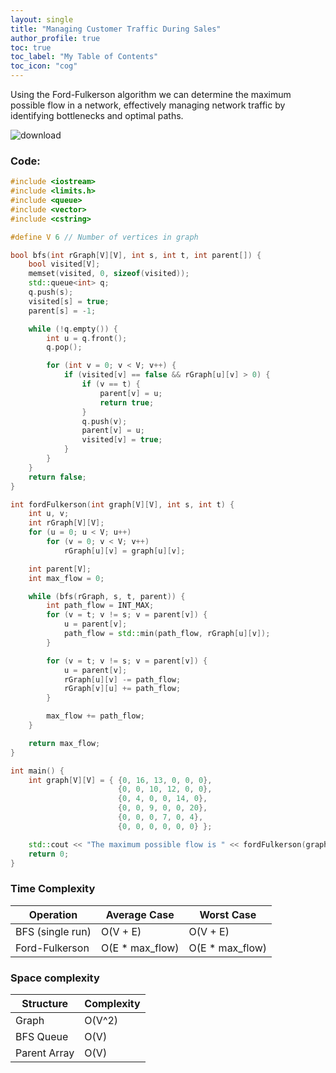 ```yaml
---
layout: single
title: "Managing Customer Traffic During Sales"
author_profile: true
toc: true
toc_label: "My Table of Contents"
toc_icon: "cog"
---
```



Using the Ford-Fulkerson algorithm we can determine the maximum possible flow in a network, effectively managing network traffic by identifying bottlenecks and optimal paths.

![download](https://github.com/Abhijna107/Abhijna107.github.io/assets/105065886/91670e8e-2a35-47fb-965f-d4b72a284d80)


### Code:
```cpp
#include <iostream>
#include <limits.h>
#include <queue>
#include <vector>
#include <cstring>

#define V 6 // Number of vertices in graph

bool bfs(int rGraph[V][V], int s, int t, int parent[]) {
    bool visited[V];
    memset(visited, 0, sizeof(visited));
    std::queue<int> q;
    q.push(s);
    visited[s] = true;
    parent[s] = -1;

    while (!q.empty()) {
        int u = q.front();
        q.pop();

        for (int v = 0; v < V; v++) {
            if (visited[v] == false && rGraph[u][v] > 0) {
                if (v == t) {
                    parent[v] = u;
                    return true;
                }
                q.push(v);
                parent[v] = u;
                visited[v] = true;
            }
        }
    }
    return false;
}

int fordFulkerson(int graph[V][V], int s, int t) {
    int u, v;
    int rGraph[V][V]; 
    for (u = 0; u < V; u++)
        for (v = 0; v < V; v++)
            rGraph[u][v] = graph[u][v];

    int parent[V]; 
    int max_flow = 0;

    while (bfs(rGraph, s, t, parent)) {
        int path_flow = INT_MAX;
        for (v = t; v != s; v = parent[v]) {
            u = parent[v];
            path_flow = std::min(path_flow, rGraph[u][v]);
        }

        for (v = t; v != s; v = parent[v]) {
            u = parent[v];
            rGraph[u][v] -= path_flow;
            rGraph[v][u] += path_flow;
        }

        max_flow += path_flow;
    }

    return max_flow;
}

int main() {
    int graph[V][V] = { {0, 16, 13, 0, 0, 0},
                        {0, 0, 10, 12, 0, 0},
                        {0, 4, 0, 0, 14, 0},
                        {0, 0, 9, 0, 0, 20},
                        {0, 0, 0, 7, 0, 4},
                        {0, 0, 0, 0, 0, 0} };

    std::cout << "The maximum possible flow is " << fordFulkerson(graph, 0, 5);
    return 0;
}

```
### Time Complexity

| Operation       | Average Case                | Worst Case       |
|-----------------|-----------------------------|------------------|
| BFS (single run)| O(V + E)                    | O(V + E)         |
| Ford-Fulkerson  | O(E * max_flow)             | O(E * max_flow)  |

### Space complexity

| Structure        | Complexity  |
|------------------|-------------|
| Graph            | O(V^2)      |
| BFS Queue        | O(V)        |
| Parent Array     | O(V)        |

